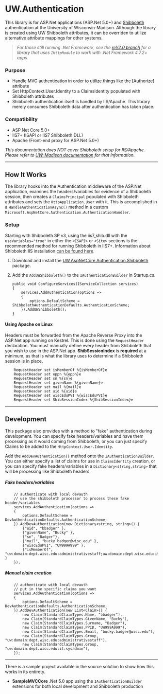 # UW.Authentication

This library is for ASP.Net applications (ASP.Net 5.0+) and [Shibboleth](https://www.shibboleth.net/) authentication at the University of Wisconsin-Madison. Although the library is created using UW Shibboleth attributes, it can be overriden to utilize alternative attribute mappings for other systems.

>*For those still running .Net Framework, see the [rel/2.0 branch](../../tree/rel/aspnet-2.0) for a library that uses `IHttpModule` to work with .Net Framework 4.7.2+ apps.*

### Purpose
- Handle MVC authentication in order to utilize things like the [Authorize] attribute
- Set HttpContext.User.Identity to a ClaimsIdentity populated with Shibboleth attributes
- Shibboleth authentication itself is handled by IIS/Apache.  This library merely consumes Shibboleth data after authentication has taken place.

### Compatibility
- ASP.Net Core 5.0+
- IIS7+ (ISAPI or IIS7 Shibboleth DLL)
- Apache (Front-end proxy for ASP.Net 5.0+)

_This documentation does NOT cover Shibboleth setup for IIS/Apache.  Please refer to [UW-Madison documentation](https://kb.wisc.edu/86317) for that information._

------------
## How It Works

The library hooks into the Authentication middleware of the ASP.Net application, examines the headers/variables for evidence of a Shibboleth session, then creates a `ClaimsPrincipal` populated with Shibboleth attributes and sets the `HttpApplication.User` with it. This is accomplished in a `HandleAuthenticationAsync()` method in a custom `Microsoft.AspNetCore.Authentication.AuthenticationHandler`.

### Setup

Starting with Shibboleth SP v3, using the iis7_shib.dll with the `useVariables="true"` in either the `<ISAPI>` or `<Site>` sections is the recommended method for running Shibboleth in IIS7+.  Information about Shibboleth IIS installation [can be found here](https://wiki.shibboleth.net/confluence/display/SP3/IIS).

1. Download and install the [UW.AspNetCore.Authentication.Shibboleth](https://www.nuget.org/packages/UW.AspNetCore.Authentication.Shibboleth/) package.

2.  Add the `AddUWShibboleth()` to the `IAuthenticationBuilder` in Startup.cs.

        public void ConfigureServices(IServiceCollection services)
        {
            services.AddAuthentication(options =>
            {
                options.DefaultScheme = ShibbolethAuthenticationDefaults.AuthenticationScheme;
            }).AddUWShibboleth();
        }

#### Using Apache on Linux

Headers must be forwarded from the Apache Reverse Proxy into the ASP.Net app running on Kestrel.  This is done using the `RequestHeader` declaration.  You must manually define every header from Shibboleth that you wish to use in the ASP.Net app.   **ShibSessionIndex** is **required** at a minimum, as that is what the library uses to determine if a Shibboleth session is in place.

		RequestHeader set isMemberOf %{isMemberOf}e
		RequestHeader set eppn %{eppn}e
		RequestHeader set sn %{sn}e
		RequestHeader set givenName %{givenName}e
		RequestHeader set mail %{mail}e
		RequestHeader set uid %{uid}e
		RequestHeader set wiscEduPVI %{wiscEduPVI}e
		RequestHeader set ShibSessionIndex %{ShibSessionIndex}e

------------

## Development
This package also provides with a method to "fake" authentication during development.  You can specify fake headers/variables and have them processing as it would coming from Shibboleth, or you can just specify Claims to be added to the `HttpContext.User.Identity`.

Add the `AddDevAuthentication()` method onto the `IAuthenticationBuilder`.  You can either specify a list of claims for use in `ClaimsIdentity` creation, or you can specify fake headers/variables in a `Dictionary<string,string>` that will be processing like Shibboleth headers.

##### Fake headers/variables

        // authenticate with local devauth
        // use the shibboleth processor to process these fake header/variables
        services.AddAuthentication(options =>
        {
            options.DefaultScheme = DevAuthenticationDefaults.AuthenticationScheme;
        }).AddDevAuthentication(new Dictionary<string, string>() {
            {"uid", "bbadger" },
            {"givenName", "Bucky" },
            {"sn", "Badger"},
            {"mail", "bucky.badger@wisc.edu" },
            {"wiscEduPVI", "UW999A999" },
            {"isMemberOf", "uw:domain:dept.wisc.edu:administrativestaff;uw:domain:dept.wisc.edu:it:sysadmin" }
        });

##### Manual claim creation

        // authenticate with local devauth
        // put in the specific claims you want 
        services.AddAuthentication(options =>
        {
            options.DefaultScheme = DevAuthenticationDefaults.AuthenticationScheme;
        }).AddDevAuthentication(new List<Claim>() {
            new Claim(StandardClaimTypes.Name, "bbadger"),
            new Claim(StandardClaimTypes.GivenName, "Bucky"),
            new Claim(StandardClaimTypes.Surname, "Badger"),
            new Claim(StandardClaimTypes.PPID, "UW999A999"),
            new Claim(StandardClaimTypes.Email, "bucky.badger@wisc.edu"),
            new Claim(StandardClaimTypes.Group, "uw:domain:dept.wisc.edu:administrativestaff"),
            new Claim(StandardClaimTypes.Group, "uw:domain:dept.wisc.edu:it:sysadmin"),
        });


------------

There is a sample project available in the source solution to show how this works in its entirety.
 - **SampleMVCCore** .Net 5.0 app using the `IAuthenticationBuilder` extensions for both local development and Shibboleth production
